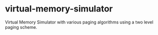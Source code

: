 # virtual-memory-simulator
Virtual Memory Simulator with various paging algorithms using a two level paging scheme.
